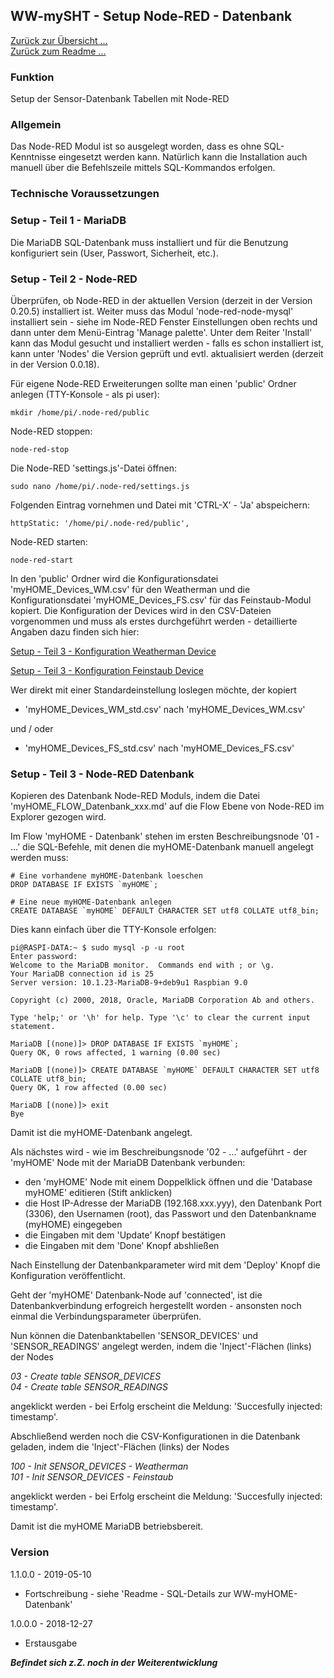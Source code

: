 ## WW-mySHT - Setup Node-RED - Datenbank

[Zurück zur Übersicht ...](../README.md)<br>[Zurück zum Readme ...](./README.md)

### Funktion

Setup der Sensor-Datenbank Tabellen mit Node-RED

### Allgemein

Das Node-RED Modul ist so ausgelegt worden, dass es ohne SQL-Kenntnisse eingesetzt werden kann. Natürlich kann die Installation auch manuell über die Befehlszeile mittels SQL-Kommandos erfolgen.

### Technische Voraussetzungen

### Setup - Teil 1 - MariaDB

Die MariaDB SQL-Datenbank muss installiert und für die Benutzung konfiguriert sein (User, Passwort, Sicherheit, etc.).

### Setup - Teil 2 - Node-RED

Überprüfen, ob Node-RED in der aktuellen Version (derzeit in der Version 0.20.5) installiert ist. Weiter muss das Modul 'node-red-node-mysql' installiert sein - siehe im Node-RED Fenster Einstellungen oben rechts und dann unter dem Menü-Eintrag 'Manage palette'. Unter dem Reiter 'Install' kann das Modul gesucht und installiert werden - falls es schon installiert ist, kann unter 'Nodes' die Version geprüft und evtl. aktualisiert werden (derzeit in der Version 0.0.18).

Für eigene Node-RED Erweiterungen sollte man einen 'public' Ordner anlegen (TTY-Konsole - als pi user):
```
mkdir /home/pi/.node-red/public
```
Node-RED stoppen:
```
node-red-stop
```
Die Node-RED 'settings.js'-Datei öffnen:
```
sudo nano /home/pi/.node-red/settings.js
```
Folgenden Eintrag vornehmen und Datei mit 'CTRL-X' - 'Ja' abspeichern:
```
httpStatic: '/home/pi/.node-red/public',
```
Node-RED starten:
```
node-red-start
```
In den 'public' Ordner wird die Konfigurationsdatei 'myHOME_Devices_WM.csv' für den Weatherman und die Konfigurationsdatei 'myHOME_Devices_FS.csv' für das Feinstaub-Modul kopiert. Die Konfiguration der Devices wird in den CSV-Dateien vorgenommen und muss als erstes durchgeführt werden - detaillierte Angaben dazu finden sich hier:

[Setup - Teil 3 - Konfiguration Weatherman Device](/myHOME%20-%20Weatherman/SETUP.md#setup---teil-3---konfiguration-weatherman-device)

[Setup - Teil 3 - Konfiguration Feinstaub Device](/myHOME%20-%20Feinstaub/SETUP.md#setup---teil-3---konfiguration-feinstaub-device)

Wer direkt mit einer Standardeinstellung loslegen möchte, der kopiert

- 'myHOME_Devices_WM_std.csv' nach 'myHOME_Devices_WM.csv'

und / oder

- 'myHOME_Devices_FS_std.csv' nach 'myHOME_Devices_FS.csv'

### Setup - Teil 3 - Node-RED Datenbank

Kopieren des Datenbank Node-RED Moduls, indem die Datei 'myHOME_FLOW_Datenbank_xxx.md' auf die Flow Ebene von Node-RED im Explorer gezogen wird.

Im Flow 'myHOME - Datenbank' stehen im ersten Beschreibungsnode '01 - ...' die SQL-Befehle, mit denen die myHOME-Datenbank manuell angelegt werden muss:

```
# Eine vorhandene myHOME-Datenbank loeschen
DROP DATABASE IF EXISTS `myHOME`;

# Eine neue myHOME-Datenbank anlegen
CREATE DATABASE `myHOME` DEFAULT CHARACTER SET utf8 COLLATE utf8_bin;
```

 Dies kann einfach über die TTY-Konsole erfolgen:

```
pi@RASPI-DATA:~ $ sudo mysql -p -u root
Enter password:
Welcome to the MariaDB monitor.  Commands end with ; or \g.
Your MariaDB connection id is 25
Server version: 10.1.23-MariaDB-9+deb9u1 Raspbian 9.0

Copyright (c) 2000, 2018, Oracle, MariaDB Corporation Ab and others.

Type 'help;' or '\h' for help. Type '\c' to clear the current input statement.

MariaDB [(none)]> DROP DATABASE IF EXISTS `myHOME`;
Query OK, 0 rows affected, 1 warning (0.00 sec)

MariaDB [(none)]> CREATE DATABASE `myHOME` DEFAULT CHARACTER SET utf8 COLLATE utf8_bin;
Query OK, 1 row affected (0.00 sec)

MariaDB [(none)]> exit
Bye
```

Damit ist die myHOME-Datenbank angelegt.

Als nächstes wird - wie im Beschreibungsnode '02 - ...' aufgeführt - der 'myHOME' Node mit der MariaDB Datenbank verbunden:
- den 'myHOME' Node mit einem Doppelklick öffnen und die 'Database myHOME' editieren (Stift anklicken)
- die Host IP-Adresse der MariaDB (192.168.xxx.yyy), den Datenbank Port (3306), den Usernamen (root), das Passwort und den Datenbankname (myHOME) eingegeben
- die Eingaben mit dem 'Update' Knopf bestätigen
- die Eingaben mit dem 'Done' Knopf abshließen

Nach Einstellung der Datenbankparameter wird mit dem 'Deploy' Knopf die Konfiguration veröffentlicht.

Geht der 'myHOME' Datenbank-Node auf 'connected', ist die Datenbankverbindung erfogreich hergestellt worden - ansonsten noch einmal die Verbindungsparameter überprüfen.

Nun können die Datenbanktabellen 'SENSOR_DEVICES' und 'SENSOR_READINGS' angelegt werden, indem die 'Inject'-Flächen (links) der Nodes

*03 - Create table SENSOR_DEVICES*<br>
*04 - Create table SENSOR_READINGS*

angeklickt werden - bei Erfolg erscheint die Meldung: 'Succesfully injected: timestamp'.

Abschließend werden noch die CSV-Konfigurationen in die Datenbank geladen, indem die 'Inject'-Flächen (links) der Nodes

*100 - Init SENSOR_DEVICES - Weatherman*<br>
*101 - Init SENSOR_DEVICES - Feinstaub*

angeklickt werden - bei Erfolg erscheint die Meldung: 'Succesfully injected: timestamp'.

Damit ist die myHOME MariaDB betriebsbereit.

### Version

1.1.0.0 - 2019-05-10
- Fortschreibung - siehe 'Readme - SQL-Details zur WW-myHOME-Datenbank'

1.0.0.0 - 2018-12-27
- Erstausgabe


*<b>Befindet sich z.Z. noch in der Weiterentwicklung</b>*
